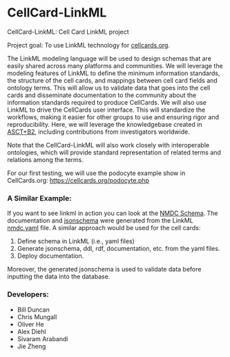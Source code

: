 # CellCard-LinkML
CellCard-LinkML: Cell Card LinkML project

Project goal: To use LinkML technology for [cellcards.org](https://cellcards.org).  

The LinkML modeling language will be used to design schemas that are easily shared across many platforms and communities. We will leverage the modeling features of LinkML to define the minimum information standards, the structure of the cell cards, and mappings between cell card fields and ontology terms. This will allow us to validate data that goes into the cell cards and disseminate documentation to the community about the information standards required to produce CellCards. We will also use LinkML to drive the CellCards user interface. This will standardize the workflows, making it easier for other groups to use and ensuring rigor and reproducibility. Here, we will leverage the knowledgebase created in [ASCT+B2](https://hubmapconsortium.github.io/ccf/pages/ccf-anatomical-structures.html), including contributions from investigators worldwide.

Note that the CellCard-LinkML will also work closely with interoperable ontologies, which will provide standard representation of related terms and relations among the terms. 

For our first testing, we will use the podocyte example show in CellCards.org: 
https://cellcards.org/podocyte.php

### A Similar Example: 
If you want to see linkml in action you can look at the [NMDC Schema](https://microbiomedata.github.io/nmdc-schema/). The documentation and [jsonschema](https://github.com/microbiomedata/nmdc-schema/blob/main/jsonschema/nmdc.schema.json) were generated from the LinkML [nmdc.yaml](https://github.com/microbiomedata/nmdc-schema/blob/main/src/schema/nmdc.yaml) file. A similar approach would be used for the cell cards:

1. Define schema in LinkML (i.e., yaml files)
2. Generate jsonschema, ddl, rdf, documentation, etc. from the yaml files.
3. Deploy documentation.

Moreover, the generated jsonschema is used to validate data before inputting the data into the database.

### Developers:  
- Bill Duncan
- Chris Mungall
- Oliver He
- Alex Diehl
- Sivaram Arabandi
- Jie Zheng


